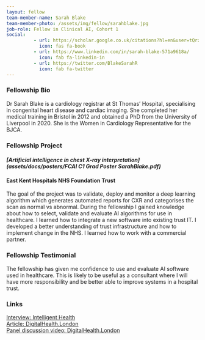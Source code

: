 ```yaml
---
layout: fellow
team-member-name: Sarah Blake
team-member-photo: /assets/img/fellow/sarahblake.jpg
job-role: Fellow in Clinical AI, Cohort 1
social:
          - url: https://scholar.google.co.uk/citations?hl=en&user=tQrzWmIAAAAJ&view_op=list_works&sortby=pubdate
            icon: fas fa-book
          - url: https://www.linkedin.com/in/sarah-blake-571a9618a/
            icon: fab fa-linkedin-in
          - url: https://twitter.com/BlakeSarahR
            icon: fab fa-twitter
---
```


### Fellowship Bio
Dr Sarah Blake is a cardiology registrar at St Thomas’ Hospital, specialising in
congenital heart disease and cardiac
imaging. She completed her medical
training in Bristol in 2012 and obtained
a PhD from the University of Liverpool
in 2020. She is the Women in Cardiology
Representative for the BJCA.


### Fellowship Project
#### _[Artificial intelligence in chest X-ray interpretation](assets/docs/posters/FCAI C1 Grad Poster SarahBlake.pdf)_
#### East Kent Hospitals NHS Foundation Trust
The goal of the project was to validate, deploy
and monitor a deep learning algorithm which generates automated reports for CXR and categorises the scan as
normal vs abnormal.
During the fellowship I gained knowledge
about how to select, validate and evaluate
AI algorithms for use in healthcare. I
learned how to integrate a new software
into existing trust IT. I developed a better
understanding of trust infrastructure and
how to implement change in the NHS. I
learned how to work with a commercial
partner.

### Fellowship Testimonial
The fellowship has
given me confidence to use and evaluate
AI software used in healthcare. This is
likely to be useful as a consultant where I
will have more responsibility and be better
able to improve systems in a hospital trust.

### Links
[Interview: Intelligent Health](https://web.archive.org/web/20231129023252/https://blog.intelligenthealth.ai/an-interview-with-sarah-blake)<br>
[Article: DigitalHealth.London](https://web.archive.org/web/20231206103856/https://digitalhealth.london/letting-ai-take-the-strain) <br>
[Panel discussion video: DigitalHealth.London](https://www.youtube.com/watch?v=mZHGT_i0P4Y)
